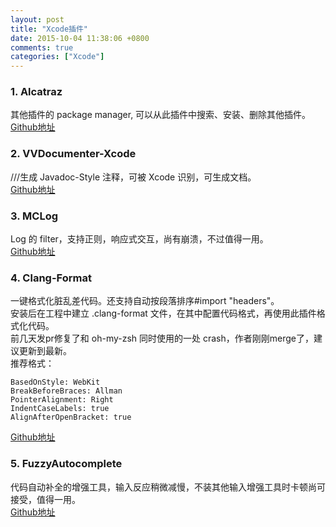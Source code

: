 ```yaml
---
layout: post
title: "Xcode插件"
date: 2015-10-04 11:38:06 +0800
comments: true
categories: ["Xcode"]
---
```


### 1. Alcatraz

其他插件的 package manager, 可以从此插件中搜索、安装、删除其他插件。  
[Github地址](https://github.com/supermarin/Alcatraz)

### 2. VVDocumenter-Xcode

///生成 Javadoc-Style 注释，可被 Xcode 识别，可生成文档。  
[Github地址](https://github.com/onevcat/VVDocumenter-Xcode)

### 3. MCLog

Log 的 filter，支持正则，响应式交互，尚有崩溃，不过值得一用。  
[Github地址](https://github.com/yuhua-chen/MCLog)  

### 4. Clang-Format

一键格式化脏乱差代码。还支持自动按段落排序#import "headers"。  
安装后在工程中建立 .clang-format 文件，在其中配置代码格式，再使用此插件格式化代码。  
前几天发pr修复了和 oh-my-zsh 同时使用的一处 crash，作者刚刚merge了，建议更新到最新。  
推荐格式：  

```
BasedOnStyle: WebKit
BreakBeforeBraces: Allman
PointerAlignment: Right
IndentCaseLabels: true
AlignAfterOpenBracket: true
```

[Github地址](https://github.com/travisjeffery/ClangFormat-Xcode)

### 5. FuzzyAutocomplete

代码自动补全的增强工具，输入反应稍微减慢，不装其他输入增强工具时卡顿尚可接受，值得一用。  
[Github地址](https://github.com/FuzzyAutocomplete/FuzzyAutocompletePlugin)